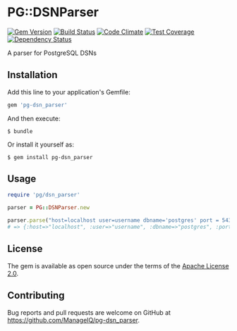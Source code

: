# PG::DSNParser

[![Gem Version](https://badge.fury.io/rb/pg-dsn_parser.svg)](http://badge.fury.io/rb/pg-dsn_parser)
[![Build Status](https://travis-ci.org/ManageIQ/pg-dsn_parser.svg)](https://travis-ci.org/ManageIQ/pg-dsn_parser)
[![Code Climate](https://codeclimate.com/github/ManageIQ/pg-dsn_parser.svg)](https://codeclimate.com/github/ManageIQ/pg-dsn_parser)
[![Test Coverage](https://codeclimate.com/github/ManageIQ/pg-dsn_parser/badges/coverage.svg)](https://codeclimate.com/github/ManageIQ/pg-dsn_parser/coverage)
[![Dependency Status](https://gemnasium.com/ManageIQ/pg-dsn_parser.svg)](https://gemnasium.com/ManageIQ/pg-dsn_parser)

A parser for PostgreSQL DSNs

## Installation

Add this line to your application's Gemfile:

```ruby
gem 'pg-dsn_parser'
```

And then execute:

    $ bundle

Or install it yourself as:

    $ gem install pg-dsn_parser

## Usage

```ruby
require 'pg/dsn_parser'

parser = PG::DSNParser.new

parser.parse("host=localhost user=username dbname='postgres' port = 5432")
# => {:host=>"localhost", :user=>"username", :dbname=>"postgres", :port=>"5432"}
```

## License

The gem is available as open source under the terms of the [Apache License 2.0](http://www.apache.org/licenses/LICENSE-2.0).

## Contributing

Bug reports and pull requests are welcome on GitHub at https://github.com/ManageIQ/pg-dsn_parser.

